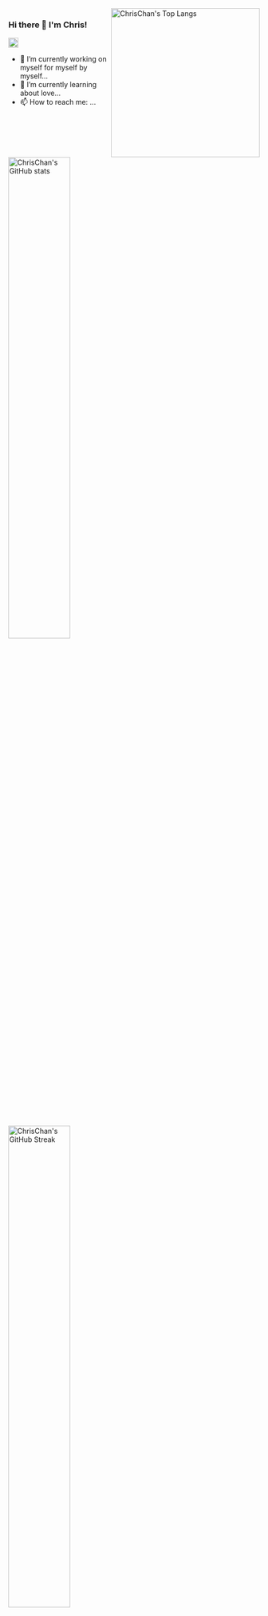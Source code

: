 <img width="298px" align="right" src="https://github-readme-stats.vercel.app/api/top-langs/?username=ChrisChan13&layout=compact&langs_count=10&title_color=fff&text_color=9f9f9f&bg_color=151515" alt="ChrisChan's Top Langs">

### Hi there 👋 I'm Chris!

<img height="20px" src="https://komarev.com/ghpvc/?username=ChrisChan13" alt="ChrisChan's Profile Views">

- 🔭 I’m currently working on myself for myself by myself...
- 🌱 I’m currently learning about love...
- 📫 How to reach me: ...

<!--
**ChrisChan13/ChrisChan13** is a ✨ _special_ ✨ repository because its `README.md` (this file) appears on your GitHub profile.

Here are some ideas to get you started:

- 🔭 I’m currently working on ...
- 🌱 I’m currently learning ...
- 👯 I’m looking to collaborate on ...
- 🤔 I’m looking for help with ...
- 💬 Ask me about ...
- 📫 How to reach me: ...
- 😄 Pronouns: ...
- ⚡ Fun fact: ...
-->

<p>
  <img width="49.7%" src="https://github-readme-stats.vercel.app/api?username=ChrisChan13&include_all_commits=true&count_private=true&role=OWNER,ORGANIZATION_MEMBER,COLLABORATOR&show_icons=true&title_color=fff&icon_color=79ff97&text_color=9f9f9f&bg_color=151515" alt="ChrisChan's GitHub stats">
  <img width="49.7%" src="https://github-readme-streak-stats.herokuapp.com?user=ChrisChan13&theme=dark&background=151515&border=FFFFFF&stroke=9F9F9F&ring=444444&fire=DADADA&currStreakNum=9F9F9F&currStreakLabel=FFFFFF" alt="ChrisChan's GitHub Streak">
</p>
